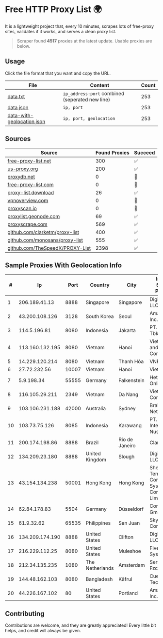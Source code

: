 
# Free HTTP Proxy List 🌍

It is a lightweight project that, every 10 minutes, scrapes lots of free-proxy sites, validates if it works, and serves a clean proxy list.


> Scraper found **4517** proxies at the latest update. Usable proxies are below.

## Usage

Click the file format that you want and copy the URL.


|File|Content|Count|
|----|-------|-----|
|[data.txt](https://raw.githubusercontent.com/themiralay/Proxy-List-World/master/data.txt)|`ip_address:port` combined (seperated new line)|253|
|[data.json](https://raw.githubusercontent.com/themiralay/Proxy-List-World/master/data.json)|`ip, port`|253|
|[data-with-geolocation.json](https://raw.githubusercontent.com/themiralay/Proxy-List-World/master/data-with-geolocation.json)|`ip, port, geolocation`|253|

## Sources

|Source|Found Proxies|Succeed|
|------|-------------|-------|
|[free-proxy-list.net](https://free-proxy-list.net)|300|✅|
|[us-proxy.org](https://www.us-proxy.org)|200|✅|
|[proxydb.net](http://proxydb.net)|0|🚫|
|[free-proxy-list.com](https://free-proxy-list.com/?page=&port=&type%5B%5D=http&type%5B%5D=https&up_time=0&search=Search)|0|🚫|
|[proxy-list.download](https://www.proxy-list.download/HTTP)|26|✅|
|[vpnoverview.com](https://vpnoverview.com/privacy/anonymous-browsing/free-proxy-servers)|0|🚫|
|[proxyscan.io](https://www.proxyscan.io)|0|🚫|
|[proxylist.geonode.com](https://proxylist.geonode.com/api/proxy-list?limit=300&page=1&sort_by=lastChecked&sort_type=desc&protocols=http,https)|69|✅|
|[proxyscrape.com](https://api.proxyscrape.com/v2/?request=displayproxies&protocol=http&timeout=10000&country=all&ssl=all&anonymity=all)|569|✅|
|[github.com/clarketm/proxy-list](https://raw.githubusercontent.com/clarketm/proxy-list/master/proxy-list-raw.txt)|400|✅|
|[github.com/monosans/proxy-list](https://raw.githubusercontent.com/monosans/proxy-list/main/proxies/http.txt)|555|✅|
|[github.com/TheSpeedX/PROXY-List](https://raw.githubusercontent.com/TheSpeedX/PROXY-List/master/http.txt)|2398|✅|


## Sample Proxies With Geolocation Info

|#|Ip|Port|Country|City|Internet Service Provider|
|-|--|----|-------|----|-------------------------|
|1|206.189.41.13|8888|Singapore|Singapore|DigitalOcean, LLC|
|2|43.200.108.126|3128|South Korea|Seoul|Amazon.com, Inc.|
|3|114.5.196.81|8080|Indonesia|Jakarta|PT. INDOSAT Tbk|
|4|113.160.132.195|8080|Vietnam|Hanoi|VietNam Post and Telecom Corporation|
|5|14.229.120.214|8080|Vietnam|Thanh Hóa|VNPT|
|6|27.72.232.56|10007|Vietnam|Hanoi|Viettel Group|
|7|5.9.198.34|55555|Germany|Falkenstein|Hetzner Online GmbH|
|8|116.105.29.211|2349|Vietnam|Da Nang|Viettel Corporation|
|9|103.106.231.188|42000|Australia|Sydney|BrainStorm Network|
|10|103.73.75.126|8085|Indonesia|Karawang|PT. Wahana Internet Nusantara|
|11|200.174.198.86|8888|Brazil|Rio de Janeiro|Claro S.A|
|12|134.209.23.180|8888|United Kingdom|Slough|DigitalOcean, LLC|
|13|43.154.134.238|50001|Hong Kong|Hong Kong|Shenzhen Tencent Computer Systems Company Limited|
|14|62.84.178.83|5504|Germany|Düsseldorf|Contabo GmbH|
|15|61.9.32.62|65535|Philippines|San Juan|Sky Cable Corporation|
|16|134.209.174.190|8888|United States|Clifton|DigitalOcean, LLC|
|17|216.229.112.25|8080|United States|Muleshoe|Five Area Systems, LLC|
|18|212.34.135.235|1080|The Netherlands|Amsterdam|Servers Tech Fzco|
|19|144.48.162.103|8080|Bangladesh|Kāfrul|Cue Club Technology|
|20|44.226.167.102|80|United States|Portland|Amazon.com, Inc.|



## Contributing

Contributions are welcome, and they are greatly appreciated! Every
little bit helps, and credit will always be given.

